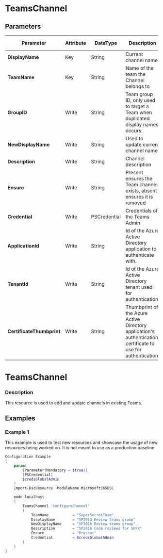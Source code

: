 ﻿# TeamsChannel

## Parameters

| Parameter | Attribute | DataType | Description | Allowed Values |
| --- | --- | --- | --- | --- |
| **DisplayName** | Key | String | Current channel name ||
| **TeamName** | Key | String | Name of the team the Channel belongs to ||
| **GroupID** | Write | String | Team group ID, only used to target a Team when duplicated display names occurs. ||
| **NewDisplayName** | Write | String | Used to update current channel name ||
| **Description** | Write | String | Channel description ||
| **Ensure** | Write | String | Present ensures the Team channel exists, absent ensures it is removed |Present, Absent|
| **Credential** | Write | PSCredential | Credentials of the Teams Admin ||
| **ApplicationId** | Write | String | Id of the Azure Active Directory application to authenticate with. ||
| **TenantId** | Write | String | Id of the Azure Active Directory tenant used for authentication. ||
| **CertificateThumbprint** | Write | String | Thumbprint of the Azure Active Directory application's authentication certificate to use for authentication. ||

# TeamsChannel

### Description

This resource is used to add and update channels in existing Teams.

## Examples

### Example 1

This example is used to test new resources and showcase the usage of new resources being worked on.
It is not meant to use as a production baseline.

```powershell
Configuration Example
{
    param(
        [Parameter(Mandatory = $true)]
        [PSCredential]
        $credsGlobalAdmin
    )
    Import-DscResource -ModuleName Microsoft365DSC

    node localhost
    {
        TeamsChannel 'ConfigureChannel'
        {
            TeamName           = "SuperSecretTeam"
            DisplayName        = "SP2013 Review teams group"
            NewDisplayName     = "SP2016 Review teams group"
            Description        = "SP2016 Code reviews for SPFX"
            Ensure             = "Present"
            Credential         = $credsGlobalAdmin
        }
    }
}
```

